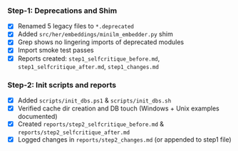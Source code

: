 ### Step-1: Deprecations and Shim

- [x] Renamed 5 legacy files to `*.deprecated`
- [x] Added `src/her/embeddings/minilm_embedder.py` shim
- [x] Grep shows no lingering imports of deprecated modules
- [x] Import smoke test passes
- [x] Reports created: `step1_selfcritique_before.md`, `step1_selfcritique_after.md`, `step1_changes.md`
 
### Step-2: Init scripts and reports

- [x] Added `scripts/init_dbs.ps1` & `scripts/init_dbs.sh`
- [x] Verified cache dir creation and DB touch (Windows + Unix examples documented)
- [x] Created `reports/step2_selfcritique_before.md` & `reports/step2_selfcritique_after.md`
- [x] Logged changes in `reports/step2_changes.md` (or appended to step1 file)